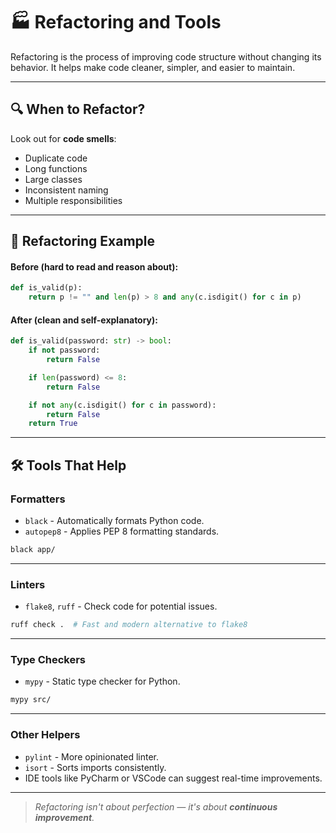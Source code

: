 # 🏭 Refactoring and Tools

Refactoring is the process of improving code structure without changing its behavior. It helps make code cleaner, simpler, and easier to maintain.

---

## 🔍 When to Refactor?

Look out for **code smells**:

- Duplicate code
- Long functions
- Large classes
- Inconsistent naming
- Multiple responsibilities

---

## 🔁 Refactoring Example

#### Before (hard to read and reason about):

```python
def is_valid(p):
    return p != "" and len(p) > 8 and any(c.isdigit() for c in p)
```

#### After (clean and self-explanatory):

```python
def is_valid(password: str) -> bool:
    if not password:
        return False

    if len(password) <= 8:
        return False

    if not any(c.isdigit() for c in password):
        return False
    return True
```

---

## 🛠️ Tools That Help

### **Formatters**

- `black` - Automatically formats Python code.
- `autopep8` - Applies PEP 8 formatting standards.

```bash
black app/
```

---

### **Linters**

- `flake8`, `ruff` - Check code for potential issues.

```bash
ruff check .  # Fast and modern alternative to flake8
```

---

### **Type Checkers**

- `mypy` - Static type checker for Python.

```bash
mypy src/
```

---

### **Other Helpers**

- `pylint` - More opinionated linter.
- `isort` - Sorts imports consistently.
- IDE tools like PyCharm or VSCode can suggest real-time improvements.

---

> _Refactoring isn't about perfection — it's about **continuous improvement**._
